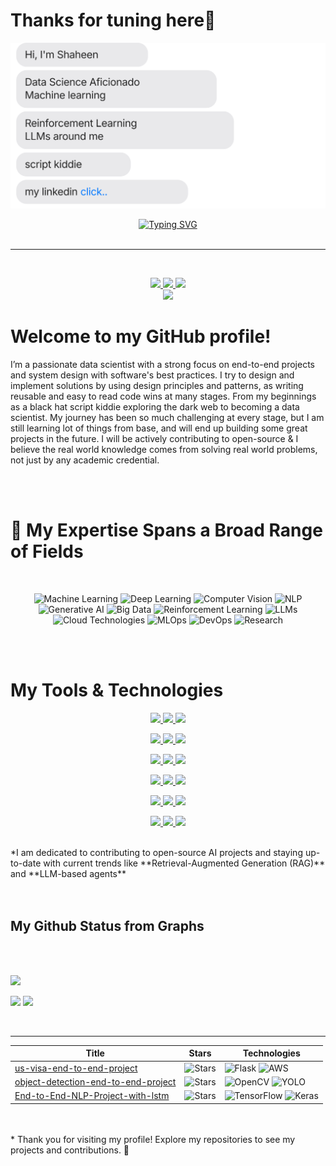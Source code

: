 # Thanks for tuning here👋

[![](https://github.com/shaheennabi/shaheennabi/blob/feature/chat.svg)](https://www.linkedin.com/in/shaheennabi/) 

<div align="center">

<a href="https://github.com/shaheennabi">
    <img src="https://readme-typing-svg.demolab.com?font=Georgia&size=24&duration=2000&pause=100&multiline=true&width=500&height=90&lines=Explore+Repos;Your+Feedback+is+Appreciated;AI+in+the+City" alt="Typing SVG" />
</a>

</div>

<br/>

---

<br/>






<p align="center">
    <a href="https://shaheennabi.github.io">
        <img src="https://img.shields.io/badge/Website-shaheennabi.github.io-red?style=flat-square&logo=globe&logoColor=white" height="50">
    </a>  
    <a href="https://www.linkedin.com/in/shaheennabi/">
        <img src="https://img.shields.io/badge/-Linkedin-blue?style=flat-square&logo=linkedin&logoColor=white" height="50">
    </a>
    <a href="mailto:ishaheennabi333@gmail.com">
        <img src="https://img.shields.io/badge/-Email-red?style=flat-square&logo=gmail&logoColor=white" height="50">
    </a>
    <br/> 
    <a href="https://github.com/shaheennabi">
        <img src="https://github-stats-alpha.vercel.app/api?username=shaheennabi&cc=22272e&tc=37BCF6&ic=fff&bc=0000" width="800">
    </a>
</p>





# Welcome to my GitHub profile!

I’m a passionate data scientist with a strong focus on end-to-end projects and system design with software's best practices. I try to design and implement solutions by using design principles and patterns, as writing reusable and easy to read code wins at many stages. From my beginnings as a black hat script kiddie exploring the dark web to becoming a data scientist. My journey has been so much challenging at every stage, but I am still learning lot of things from base, and will end up building some great projects in the future. I will be actively contributing to open-source & I believe the real world knowledge comes from solving real world problems, not just by any academic credential.


<br>
</br>

# 🌟 My Expertise Spans a Broad Range of Fields
<br> <!-- Add space between the title and the badges -->
<p align="center">
  <img src="https://img.shields.io/badge/Machine%20Learning-%2300A1D6.svg?style=for-the-badge&logo=google-analytics&logoColor=white" alt="Machine Learning" height="50" />
  <img src="https://img.shields.io/badge/Deep%20Learning-%23FF6600.svg?style=for-the-badge&logo=tensorflow&logoColor=white" alt="Deep Learning" height="50" />
  <img src="https://img.shields.io/badge/Computer%20Vision-%233B5998.svg?style=for-the-badge&logo=opencv&logoColor=white" alt="Computer Vision" height="50" />
  <img src="https://img.shields.io/badge/NLP-%238C7B8D.svg?style=for-the-badge&logo=twitter&logoColor=white" alt="NLP" height="50" />
  <img src="https://img.shields.io/badge/Generative%20AI-%23FFCC00.svg?style=for-the-badge&logo=openai&logoColor=black" alt="Generative AI" height="50" />
  <img src="https://img.shields.io/badge/Big%20Data-%23000BFF.svg?style=for-the-badge&logo=apache&logoColor=white" alt="Big Data" height="50" />
  <img src="https://img.shields.io/badge/Reinforcement%20Learning-%23FF6F61.svg?style=for-the-badge&logo=python&logoColor=white" alt="Reinforcement Learning" height="50" />
  <img src="https://img.shields.io/badge/LLMs-%2339B54A.svg?style=for-the-badge&logo=github&logoColor=white" alt="LLMs" height="50" />
  <img src="https://img.shields.io/badge/Cloud%20Technologies-%23F7B7A5.svg?style=for-the-badge&logo=aws&logoColor=white" alt="Cloud Technologies" height="50" />
  <img src="https://img.shields.io/badge/MLOps-%23008000.svg?style=for-the-badge&logo=docker&logoColor=white" alt="MLOps" height="50" />
  <img src="https://img.shields.io/badge/DevOps-%233C3E50.svg?style=for-the-badge&logo=git&logoColor=white" alt="DevOps" height="50" />
  <img src="https://img.shields.io/badge/Research-%23F7B7A5.svg?style=for-the-badge&logo=researchgate&logoColor=white" alt="Research" height="50" />
</p>

<br>
</br>

# My Tools & Technologies

<p align="center">
  <a href="https://www.python.org/">
    <img src="https://img.shields.io/badge/Python-3.8+-blue.svg?style=for-the-badge&logo=python&logoColor=white" height="50">
  </a>
  <a href="https://scikit-learn.org/stable/">
    <img src="https://img.shields.io/badge/scikit--learn-F7931E?style=for-the-badge&logo=scikit-learn&logoColor=white" height="50">
  </a>
  <a href="https://www.tensorflow.org/">
    <img src="https://img.shields.io/badge/TensorFlow-FF6F00?style=for-the-badge&logo=TensorFlow&logoColor=white" height="50">
  </a>
</p>

<p align="center">
  <a href="https://pytorch.org/">
    <img src="https://img.shields.io/badge/PyTorch-EE4C2C?style=for-the-badge&logo=PyTorch&logoColor=white" height="50">
  </a>
  <a href="https://github.com/hwchase17/langchain">
    <img src="https://img.shields.io/badge/Langchain-343131?style=for-the-badge&logo=LangChain&logoColor=white" height="50">
  </a>
  <a href="https://keras.io/">
    <img src="https://img.shields.io/badge/Keras-D00000?style=for-the-badge&logo=Keras&logoColor=white" height="50">
  </a>
</p>

<p align="center">
  <a href="https://huggingface.co/">
    <img src="https://img.shields.io/badge/Hugging%20Face-FF6F00?style=for-the-badge&logo=huggingface&logoColor=white" height="50">
  </a>
  <a href="https://llamaindex.ai/">
    <img src="https://img.shields.io/badge/LlamaIndex-008000?style=for-the-badge&logo=LlamaIndex&logoColor=white" height="50">
  </a>
  <a href="https://aws.amazon.com/">
    <img src="https://img.shields.io/badge/AWS-FF9900?style=for-the-badge&logo=amazon-aws&logoColor=white" height="50">
  </a>
</p>

<p align="center">
  <a href="https://azure.microsoft.com/">
    <img src="https://img.shields.io/badge/Azure-0078D4?style=for-the-badge&logo=microsoft-azure&logoColor=white" height="50">
  </a>
  <a href="https://cloud.google.com/vertex-ai">
    <img src="https://img.shields.io/badge/Vertex%20AI-4285F4?style=for-the-badge&logo=google-cloud&logoColor=white" height="50">
  </a>
  <a href="https://opencv.org/">
    <img src="https://img.shields.io/badge/OpenCV-5C3EE8?style=for-the-badge&logo=opencv&logoColor=white" height="50">
  </a>
</p>

<p align="center">
  <a href="https://www.docker.com/">
    <img src="https://img.shields.io/badge/Docker-2496ED?style=for-the-badge&logo=docker&logoColor=white" height="50">
  </a>
  <a href="https://git-scm.com/">
    <img src="https://img.shields.io/badge/Git-F05032?style=for-the-badge&logo=git&logoColor=white" height="50">
  </a>
  <a href="https://www.jenkins.io/">
    <img src="https://img.shields.io/badge/Jenkins-D24939?style=for-the-badge&logo=jenkins&logoColor=white" height="50">
  </a>
</p>

<p align="center">
  <a href="https://github.com/features/actions">
    <img src="https://img.shields.io/badge/GitHub%20Actions-2088FF?style=for-the-badge&logo=github-actions&logoColor=white" height="50">
  </a>
  <a href="https://www.kubernetes.io/">
    <img src="https://img.shields.io/badge/Kubernetes-326CE5?style=for-the-badge&logo=kubernetes&logoColor=white" height="50">
  </a>
  <a href="https://crew.ai/">
    <img src="https://img.shields.io/badge/Crew%20AI-FF6F00?style=for-the-badge&logo=crewai&logoColor=white" height="50">
  </a>
</p>
<br>
 *I am dedicated to contributing to open-source AI projects and staying up-to-date with current trends like **Retrieval-Augmented Generation (RAG)** and **LLM-based agents**
</br>

<br> 
</br>

## My Github Status from Graphs
<br>
</br>

![](http://github-profile-summary-cards.vercel.app/api/cards/profile-details?username=shaheennabi&theme=dracula) 

![](http://github-profile-summary-cards.vercel.app/api/cards/repos-per-language?username=shaheennabi&theme=dracula) 
![](http://github-profile-summary-cards.vercel.app/api/cards/most-commit-language?username=shaheennabi&theme=dracula)

<br>



---


| Title | Stars | Technologies |
|--|--|--|
| [us-visa-end-to-end-project](https://github.com/shaheennabi/US-visa-machine-learning-end-to-end-project) | <img alt="Stars" src="https://img.shields.io/github/stars/shaheennabi/US-visa-machine-learning-end-to-end-project?style=flat-square&labelColor=black" width="180" height="20"/> | ![Flask](https://img.shields.io/badge/Flask-black?style=flat-square&logo=flask&height=40) ![AWS](https://img.shields.io/badge/AWS-black?style=flat-square&logo=amazonaws&height=40) |
| [object-detection-end-to-end-project](https://github.com/shaheennabi/Object_detection-End-to-End-project) | <img alt="Stars" src="https://img.shields.io/github/stars/shaheennabi/Object_detection-End-to-End-project?style=flat-square&labelColor=black" width="180" height="20"/> | ![OpenCV](https://img.shields.io/badge/OpenCV-black?style=flat-square&logo=opencv&height=40) ![YOLO](https://img.shields.io/badge/YOLO-black?style=flat-square&logo=deepvision&height=40) |
| [End-to-End-NLP-Project-with-lstm](https://github.com/shaheennabi/End-to-End-NLP-Project-with-lstm) | <img alt="Stars" src="https://img.shields.io/github/stars/shaheennabi/End-to-End-NLP-Project-with-lstm?style=flat-square&labelColor=black" width="180" height="20"/> | ![TensorFlow](https://img.shields.io/badge/TensorFlow-black?style=flat-square&logo=tensorflow&height=40) ![Keras](https://img.shields.io/badge/Keras-black?style=flat-square&logo=keras&height=40) |

<br>
</br>
* Thank you for visiting my profile! Explore my repositories to see my projects and contributions. 🚀





